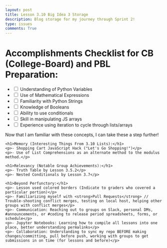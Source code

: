 ```yaml
---
layout: post
title: Lesson 3.10 Big Idea 3 Storage
description: Blog storage for my journey through Sprint 2!
type: issues
comments: True
---
```


<div>
    <style>
    </style>
    <h1>Accomplishments Checklist for CB (College-Board) and PBL Preparation:</h1>
    <ul>
        <li><input type="checkbox" id="python_variables" /> <label for="python_variables">Understanding of Python Variables</label></li>
        <li><input type="checkbox" id="math_expressions" /> <label for="math_expressions">Use of Mathematical Expressions</label></li>
        <li><input type="checkbox" id="python_strings" /> <label for="python_strings">Familiarity with Python Strings</label></li>
        <li><input type="checkbox" id="booleans" /> <label for="booleans">Knowledge of Booleans</label></li>
        <li><input type="checkbox" id="conditionals" /> <label for="conditionals">Ability to use conditionals</label></li>
        <li><input type="checkbox" id="js_arrays" /> <label for="js_arrays">Skill in manipulating JS arrays</label></li>
        <li><input type="checkbox" id="iteration" /> <label for="iteration">Experience using iteration to cycle through lists/arrays</label></li>
    </ul>
    <p>Now that I am familiar with these concepts, I can take these a step further!</p>

    <h1>Memory (Interesting Things From 3.10 Lists):</h1>
    <p>- Shopping Cart JavaScript Hack ("Let's Go Shopping!")</p>
    <p>- Use of List Comprehensions as an alternate method to the modulus method.</p>

    <h1>Relevancy (Notable Group Achievements):</h1>
    <p>- Truth Table by Lesson 3.5.2</p>
    <p>- Nested Conditionals by Lesson 3.7</p>

    <h1>Beyond Perfunctory:</h1>
    <p>- Lesson used colored borders (Indicate to graders who covered a particular portion)</p>
    <p>- Familiarizing myself with <strong>Pull Requests</strong> // Trouble-shooting conflict merges, testing on local host, helping other groups with conflict merges</p>
    <p>- Communication: Reaching out to groups on Slack, personal DMs, #announcements, or #coding to release period spreadsheets, forms, or schedule</p>
    <p>- Jupyter Notebooks: Learning how to compile all lessons into one place, better understanding permalinks</p>
    <p>- Collaboration: Understanding to sync my repo BEFORE making changes/committing, pull before push, working with groups to get submissions in on time (for lessons and before)</p>
</div>


